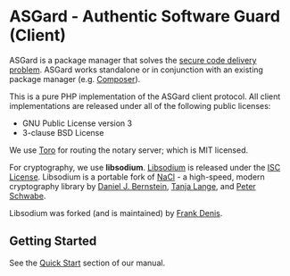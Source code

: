# ASGard - Authentic Software Guard (Client)

ASGard is a package manager that solves the [secure code delivery problem](https://defuse.ca/triangle-of-secure-code-delivery.htm).
ASGard works standalone or in conjunction with an existing package manager (e.g. [Composer](https://getcomposer.org)).

This is a pure PHP implementation of the ASGard client protocol.
All client implementations are released under all of the following public licenses:

* GNU Public License version 3
* 3-clause BSD License

We use [Toro](https://github.com/anandkunal/ToroPHP) for routing the notary
server; which is MIT licensed.

For cryptography, we use **libsodium**. [Libsodium](https://github.com/jedisct1/libsodium) 
is released under the [ISC License](https://en.wikipedia.org/wiki/ISC_license).
Libsodium is a portable fork of [NaCl](http://nacl.cr.yp.to) - a high-speed, modern
cryptography library by 
[Daniel J. Bernstein](http://cr.yp.to), 
[Tanja Lange](https://www.hyperelliptic.org/), and 
[Peter Schwabe](https://cryptojedi.org/peter/index.shtml).

Libsodium was forked (and is maintained) by [Frank Denis](https://00f.net).

## Getting Started

See the [Quick Start](docs/manual/01_quick_start) section of our manual.
